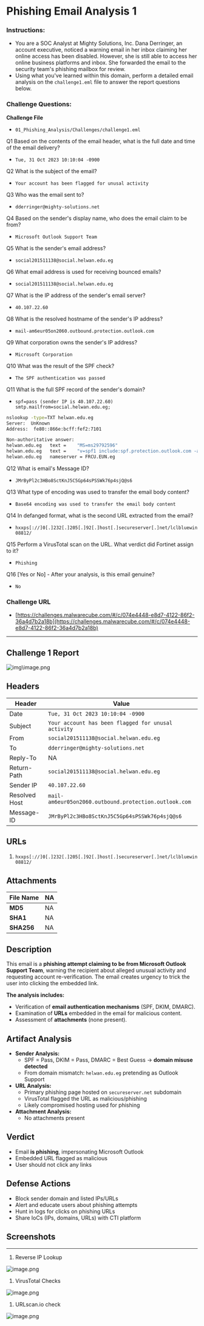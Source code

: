 # Phishing Email Analysis 1

### **Instructions:**

- You are a SOC Analyst at Mighty Solutions, Inc. Dana Derringer, an account executive, noticed a warning email in her inbox claiming her online access has been disabled. However, she is still able to access her online business platforms and inbox. She forwarded the email to the security team's phishing mailbox for review.
- Using what you've learned within this domain, perform a detailed email analysis on the `challenge1.eml` file to answer the report questions below.

### **Challenge Questions:**

**Challenge File**

- `01_Phishing_Analysis/Challenges/challenge1.eml`

Q1 Based on the contents of the email header, what is the full date and time of the email delivery?

- `Tue, 31 Oct 2023 10:10:04 -0900`

Q2 What is the subject of the email?

- `Your account has been flagged for unusal activity`

Q3 Who was the email sent to?

- `dderringer@mighty-solutions.net`

Q4 Based on the sender's display name, who does the email claim to be from?

- `Microsoft Outlook Support Team`

Q5 What is the sender's email address?

- `social201511138@social.helwan.edu.eg`

Q6 What email address is used for receiving bounced emails?

- `social201511138@social.helwan.edu.eg`

Q7 What is the IP address of the sender's email server?

- `40.107.22.60`

Q8 What is the resolved hostname of the sender's IP address?

- `mail-am6eur05on2060.outbound.protection.outlook.com`

Q9 What corporation owns the sender's IP address?

- `Microsoft Corporation`

Q10 What was the result of the SPF check?

- `The SPF authentication was passed`

Q11 What is the full SPF record of the sender's domain?

- `spf=pass (sender IP is 40.107.22.60) smtp.mailfrom=social.helwan.edu.eg;`

```bash
nslookup -type=TXT helwan.edu.eg
Server:  UnKnown
Address:  fe80::866e:bcff:fef2:7101

Non-authoritative answer:
helwan.edu.eg   text =    "MS=ms29792596"
helwan.edu.eg   text =    "v=spf1 include:spf.protection.outlook.com -all"
helwan.edu.eg   nameserver = FRCU.EUN.eg
```

Q12 What is email's Message ID?

- `JMrByPl2c3HBo8SctKnJ5C5Gp64sPSSWk76p4sjQ@s6`

Q13 What type of encoding was used to transfer the email body content?

- `Base64 encoding was used to transfer the email body content`

Q14 In defanged format, what is the second URL extracted from the email?

- `hxxps[://]0[.]232[.]205[.]92[.]host[.]secureserver[.]net/lclbluewin08812/`

Q15 Perform a VirusTotal scan on the URL. What verdict did Fortinet assign to it?

- `Phishing`

Q16 [Yes or No] - After your analysis, is this email genuine?

- `No`

### Challenge URL

- [https://challenges.malwarecube.com/#/c/074e4448-e8d7-4122-86f2-36a4d7b2a18b](https://challenges.malwarecube.com/#/c/074e4448-e8d7-4122-86f2-36a4d7b2a18b)

---

## Challenge 1 Report

![img\image.png](image.png)

## Headers

| **Header** | **Value** |
| --- | --- |
| Date | `Tue, 31 Oct 2023 10:10:04 -0900` |
| Subject | `Your account has been flagged for unusal activity` |
| From | `social201511138@social.helwan.edu.eg` |
| To | `dderringer@mighty-solutions.net` |
| Reply-To | NA |
| Return-Path | `social201511138@social.helwan.edu.eg` |
| Sender IP | `40.107.22.60` |
| Resolved Host | `mail-am6eur05on2060.outbound.protection.outlook.com` |
| Message-ID | `JMrByPl2c3HBo8SctKnJ5C5Gp64sPSSWk76p4sjQ@s6` |

## URLs

1. `hxxps[://]0[.]232[.]205[.]92[.]host[.]secureserver[.]net/lclbluewin08812/`

## Attachments

| **File Name** | NA |
| --- | --- |
| **MD5** | NA |
| **SHA1** | NA |
| **SHA256** | NA |

## Description

This email is a **phishing attempt claiming to be from Microsoft Outlook Support Team**, warning the recipient about alleged unusual activity and requesting account re-verification. The email creates urgency to trick the user into clicking the embedded link.

**The analysis includes:**

- Verification of **email authentication mechanisms** (SPF, DKIM, DMARC).
- Examination of **URLs** embedded in the email for malicious content.
- Assessment of **attachments** (none present).

## Artifact Analysis

- **Sender Analysis:**
    - SPF = Pass, DKIM = Pass, DMARC = Best Guess → **domain misuse detected**
    - From domain mismatch: `helwan.edu.eg` pretending as Outlook Support
- **URL Analysis:**
    - Primary phishing page hosted on `secureserver.net` subdomain
    - VirusTotal flagged the URL as malicious/phishing
    - Likely compromised hosting used for phishing
- **Attachment Analysis:**
    - No attachments present

## Verdict

- Email **is phishing**, impersonating Microsoft Outlook
- Embedded URL flagged as malicious
- User should not click any links

## Defense Actions

- Block sender domain and listed IPs/URLs
- Alert and educate users about phishing attempts
- Hunt in logs for clicks on phishing URLs
- Share IoCs (IPs, domains, URLs) with CTI platform

## Screenshots

---

1. Reverse IP Lookup

![image.png](image%201.png)

1. VirusTotal Checks

![image.png](image%202.png)

1. URLscan.io check

![image.png](image%203.png)
